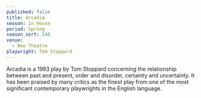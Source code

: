 ```yaml
---
published: false
title: Arcadia
season: In House
period: Spring
season_sort: 240
venue:
  - New Theatre
playwright: Tom Stoppard
---
```



Arcadia is a 1993 play by Tom Stoppard concerning the relationship between past and present, order and disorder, certainty and uncertainty. It has been praised by many critics as the finest play from one of the most significant contemporary playwrights in the English language.